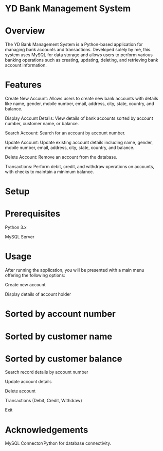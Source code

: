 # YD Bank Management System

# Overview

The YD Bank Management System is a Python-based application for managing bank accounts and transactions. Developed solely by me, this system uses MySQL for data storage and allows users to perform various banking operations such as creating, updating, deleting, and retrieving bank account information.

# Features

Create New Account: Allows users to create new bank accounts with details like name, gender, mobile number, email, address, city, state, country, and balance.

Display Account Details: View details of bank accounts sorted by account number, customer name, or balance.

Search Account: Search for an account by account number.

Update Account: Update existing account details including name, gender, mobile number, email, address, city, state, country, and balance.

Delete Account: Remove an account from the database.

Transactions: Perform debit, credit, and withdraw operations on accounts, with checks to maintain a minimum balance.

# Setup

# Prerequisites

Python 3.x

MySQL Server

# Usage

After running the application, you will be presented with a main menu offering the following options:

Create new account

Display details of account holder

  # Sorted by account number

  # Sorted by customer name

  # Sorted by customer balance

Search record details by account number

Update account details

Delete account

Transactions (Debit, Credit, Withdraw)

Exit

# Acknowledgements

MySQL Connector/Python for database connectivity.
